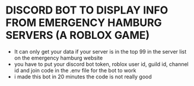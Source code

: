 # DISCORD BOT TO DISPLAY INFO FROM EMERGENCY HAMBURG SERVERS (A ROBLOX GAME)
- It can only get your data if your server is in the top 99 in the server list on the emergency hamburg website
- you have to put your discord bot token, roblox user id, guild id, channel id and join code in the .env file for the bot to work
- i made this bot in 20 minutes the code is not really good